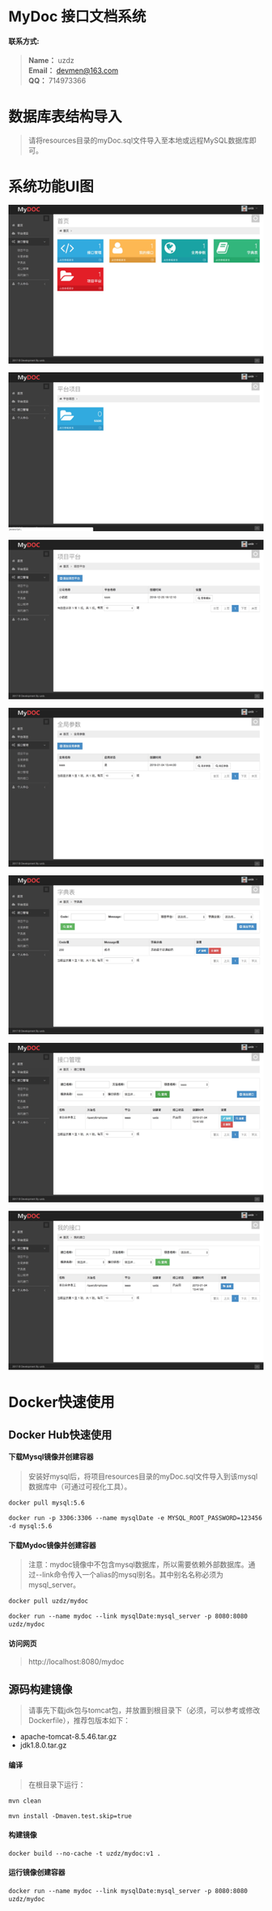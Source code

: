 # MyDoc 接口文档系统

#### 联系方式:
> ****Name：**** uzdz </br>
> ****Email：**** devmen@163.com <br/>
> ****QQ：**** 714973366

# 数据库表结构导入

> 请将resources目录的myDoc.sql文件导入至本地或远程MySQL数据库即可。

# 系统功能UI图

![image](https://raw.githubusercontent.com/uzdz/mydoc/master/src/main/webapp/WEB-INF/images/1.png)

![image](https://raw.githubusercontent.com/uzdz/mydoc/master/src/main/webapp/WEB-INF/images/2.png)

![image](https://raw.githubusercontent.com/uzdz/mydoc/master/src/main/webapp/WEB-INF/images/3.png)

![image](https://raw.githubusercontent.com/uzdz/mydoc/master/src/main/webapp/WEB-INF/images/4.png)

![image](https://raw.githubusercontent.com/uzdz/mydoc/master/src/main/webapp/WEB-INF/images/5.png)

![image](https://raw.githubusercontent.com/uzdz/mydoc/master/src/main/webapp/WEB-INF/images/6.png)

![image](https://raw.githubusercontent.com/uzdz/mydoc/master/src/main/webapp/WEB-INF/images/7.png)

# Docker快速使用

## Docker Hub快速使用

#### 下载Mysql镜像并创建容器

> 安装好mysql后，将项目resources目录的myDoc.sql文件导入到该mysql数据库中（可通过可视化工具）。

```shell script
docker pull mysql:5.6
```

```shell script
docker run -p 3306:3306 --name mysqlDate -e MYSQL_ROOT_PASSWORD=123456 -d mysql:5.6
```

#### 下载Mydoc镜像并创建容器

> 注意：mydoc镜像中不包含mysql数据库，所以需要依赖外部数据库。通过--link命令传入一个alias的mysql别名。其中别名名称必须为mysql_server。

```shell script
docker pull uzdz/mydoc
```

```shell script
docker run --name mydoc --link mysqlDate:mysql_server -p 8080:8080 uzdz/mydoc
```

#### 访问网页

> http://localhost:8080/mydoc

## 源码构建镜像
> 请事先下载jdk包与tomcat包，并放置到根目录下（必须，可以参考或修改Dockerfile），推荐包版本如下：

* apache-tomcat-8.5.46.tar.gz
* jdk1.8.0.tar.gz

#### 编译
> 在根目录下运行：

```shell script
mvn clean
```

```shell script
mvn install -Dmaven.test.skip=true
```

#### 构建镜像

```shell script
docker build --no-cache -t uzdz/mydoc:v1 .
```

#### 运行镜像创建容器

```shell script
docker run --name mydoc --link mysqlDate:mysql_server -p 8080:8080 uzdz/mydoc
```